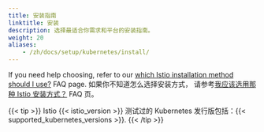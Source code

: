 ```yaml
---
title: 安装指南
linktitle: 安装
description: 选择最适合你需求和平台的安装指南。
weight: 20
aliases:
    - /zh/docs/setup/kubernetes/install/
---
```


If you need help choosing, refer to our
[which Istio installation method should I use?](/zh/faq/setup/#install-method-selection) FAQ page.
如果你不知道怎么选择安装方式，
请参考[我应该选用那种 Istio 安装方式？](/zh/faq/setup/#install-method-selection) FAQ 页。

{{< tip >}}
Istio {{< istio_version >}} 测试过的 Kubernetes 发行版包括：{{< supported_kubernetes_versions >}}.
{{< /tip >}}
